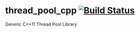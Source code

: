 # thread_pool_cpp [![Build Status](https://travis-ci.org/zyvitski/thread_pool_cpp.svg?branch=master)](https://travis-ci.org/zyvitski/thread_pool_cpp)
Generic C++11 Thread Pool Library
